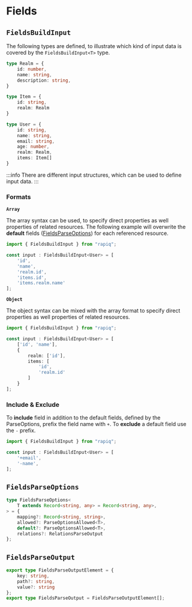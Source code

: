 # Fields

## `FieldsBuildInput`
The following types are defined, to illustrate which kind of input data is covered by the 
`FieldsBuildInput<T>` type.

```typescript
type Realm = {
    id: number,
    name: string,
    description: string,
}

type Item = {
    id: string,
    realm: Realm
}

type User = {
    id: string,
    name: string,
    email: string,
    age: number,
    realm: Realm, 
    items: Item[]
}
```

:::info
There are different input structures, which can be used to define input data. 
:::

### Formats

**`Array`**

The array syntax can be used, to specify direct properties as well properties of related resources.
The following example will overwrite the **default** fields ([FieldsParseOptions](#fieldsparseoptions)) for each referenced resource.

```typescript
import { FieldsBuildInput } from "rapiq";

const input : FieldsBuildInput<User> = [
    'id',
    'name',
    'realm.id',
    'items.id',
    'items.realm.name'
];
```

**`Object`**

The object syntax can be mixed with the array format to specify direct properties as well properties of related resources. 

```typescript
import { FieldsBuildInput } from "rapiq";

const input : FieldsBuildInput<User> = [
    ['id', 'name'],
    {
        realm: ['id'],
        items: [
            'id',
            'realm.id'
        ]
    }
];
```

### Include & Exclude

To **include** field in addition to the default fields, defined by the ParseOptions, prefix the field name with `+`.
To **exclude** a default field use the `-` prefix.

```typescript
import { FieldsBuildInput } from "rapiq";

const input : FieldsBuildInput<User> = [
    '+email',
    '-name',
];
```

## `FieldsParseOptions`

```typescript
type FieldsParseOptions<
    T extends Record<string, any> = Record<string, any>,
> = {
    mapping?: Record<string, string>,
    allowed?: ParseOptionsAllowed<T>,
    default?: ParseOptionsAllowed<T>,
    relations?: RelationsParseOutput
};
```

## `FieldsParseOutput`

```typescript
export type FieldsParseOutputElement = {
    key: string,
    path?: string,
    value?: string
};
export type FieldsParseOutput = FieldsParseOutputElement[];
```

